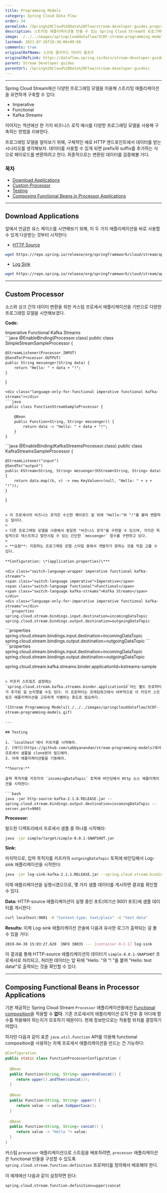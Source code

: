 ```yaml
---
title: Programming Models
category: Spring Cloud Data Flow
order: 34
permalink: /Spring%20Cloud%20Data%20Flow/stream-developer-guides.programming-models/
description: 스트리밍 애플리케이션을 만들 수 있는 Spring Cloud Stream의 프로그래밍 모델들
image: ./../../images/springclouddataflow/SCDF-stream-programming-models.gif
lastmod: 2021-07-26T18:30:00+09:00
comments: true
originalRefName: 스프링 클라우드 데이터 플로우
originalRefLink: https://dataflow.spring.io/docs/stream-developer-guides/programming-models/
parent: Stream Developer guides
parentUrl: /Spring%20Cloud%20Data%20Flow/stream-developer-guides/
---
```

<script>defaultLanguages = ['imperative']</script>

---

Spring Cloud Stream에선 다양한 프로그래밍 모델을 이용해 스트리밍 애플리케이션을 유연하게 구축할 수 있다:

- Imperative
- Functional
- Kafka Streams

이어지는 섹션에선 한 가지 비즈니스 로직 예시를 다양한 프로그래밍 모델을 사용해 구축하는 방법을 리뷰한다.

프로그래밍 모델을 알아보기 위해, 구체적인 예로 HTTP 엔드포인트에서 데이터를 받는 시나리오를 생각해보자. 데이터를 사용할 수 있게 되면 prefix와 suffix를 추가하는 식으로 페이로드를 변환하려고 한다. 최종적으로는 변환된 데이터를 검증해볼 거다.

### 목차

- [Download Applications](#download-applications)
- [Custom Processor](#custom-processor)
- [Testing](#testing)
- [Composing Functional Beans in Processor Applications](#composing-functional-beans-in-processor-applications)


---

## Download Applications

앞에서 언급한 유스 케이스를 시연해보기 위해, 이 두 가지 애플리케이션을 바로 사용할 수 있게 다운받는 것부터 시작한다:

- [HTTP Source](https://github.com/spring-cloud-stream-app-starters/http)

```bash
wget https://repo.spring.io/release/org/springframework/cloud/stream/app/http-source-kafka/2.1.0.RELEASE/http-source-kafka-2.1.0.RELEASE.jar
```

- [Log Sink](https://github.com/spring-cloud-stream-app-starters/log)

```bash
wget https://repo.spring.io/release/org/springframework/cloud/stream/app/log-sink-kafka/2.1.1.RELEASE/log-sink-kafka-2.1.1.RELEASE.jar
```

---

## Custom Processor

소스와 싱크 간의 데이터 변환을 위한 커스텀 프로세서 애플리케이션을 기반으로 다양한 프로그래밍 모델을 시연해보겠다.

**Code:**

<div class="switch-language-wrapper imperative functional kafka-streams">
<span class="switch-language imperative">Imperative</span>
<span class="switch-language functional">Functional</span>
<span class="switch-language kafka-streams">Kafka Streams</span>
</div>
<div class="language-only-for-imperative imperative functional kafka-streams"></div>
```java
@EnableBinding(Processor.class)
public class SimpleStreamSampleProcessor {

	@StreamListener(Processor.INPUT)
	@SendTo(Processor.OUTPUT)
	public String messenger(String data) {
		return "Hello: " + data + "!";
	}
}
```
<div class="language-only-for-functional imperative functional kafka-streams"></div>
```java
public class FunctionStreamSampleProcessor {

	@Bean
	public Function<String, String> messenger() {
		return data -> "Hello: " + data + "!";
	}
}
```
<div class="language-only-for-kafka-streams imperative functional kafka-streams"></div>
```java
@EnableBinding(KafkaStreamsProcessor.class)
public class KafkaStreamsSampleProcessor {

	@StreamListener("input")
	@SendTo("output")
	public KStream<String, String> messenger(KStream<String, String> data) {
		return data.map((k, v) -> new KeyValue<>(null, "Hello: " + v + "!"));
	}
}
```

> 이 프로세서의 비즈니스 로직은 수신한 페이로드 앞 뒤에 "Hello:"와 "!"를 붙여 변환하는 일이다.
>
> 다른 프로그래밍 모델을 사용해서 동일한 "비즈니스 로직"을 구현할 수 있으며, 각각은 독립적으로 테스트하고 발전시킬 수 있는 간단한 `messenger` 함수를 구현하고 있다.
>
> **요점**: 지원하는 프로그래밍 모델 스타일 중에서 개발자가 원하는 것을 직접 고를 수 있다.

**Configuration: \*(application.properties)\***

<div class="switch-language-wrapper imperative functional kafka-streams">
<span class="switch-language imperative">Imperative</span>
<span class="switch-language functional">Functional</span>
<span class="switch-language kafka-streams">Kafka Streams</span>
</div>
<div class="language-only-for-imperative imperative functional kafka-streams"></div>
```properties
spring.cloud.stream.bindings.input.destination=incomingDataTopic
spring.cloud.stream.bindings.output.destination=outgoingDataTopic
```
<div class="language-only-for-functional imperative functional kafka-streams"></div>
```properties
spring.cloud.stream.bindings.input.destination=incomingDataTopic
spring.cloud.stream.bindings.output.destination=outgoingDataTopic
```
<div class="language-only-for-kafka-streams imperative functional kafka-streams"></div>
```properties
spring.cloud.stream.bindings.input.destination=incomingDataTopic
spring.cloud.stream.bindings.output.destination=outgoingDataTopic

spring.cloud.stream.kafka.streams.binder.applicationId=kstreams-sample
```

> 카프카 스트림즈 설정에는 `spring.cloud.stream.kafka.streams.binder.applicationId`라는 별도 프로퍼티가 추가된 걸 눈치챘을 수도 있다. 이 프로퍼티는 프레임워크에서 내부적으로 이 카프카 스트림즈 애플리케이션을 고유하게 식별하는 용도로 필요하다.

![Stream Programming Models](./../../images/springclouddataflow/SCDF-stream-programming-models.gif)

---

## Testing

1. `localhost`에서 카프카를 시작해라.
2. [여기](https://github.com/sabbyanandan/stream-programming-models)에서 프로세서 샘플을 clone받아 빌드해라.
3. 아래 애플리케이션들을 기동해라.

**Source:**

출력 목적지를 카프카의 `incomingDataTopic` 토픽에 바인딩해서 Http 소스 애플리케이션을 시작한다:

```bash
java -jar http-source-kafka-2.1.0.RELEASE.jar --spring.cloud.stream.bindings.output.destination=incomingDataTopic --server.port=9001
```

**Processor:**

빌드한 디렉토리에서 프로세서 샘플 중 하나를 시작해라:

```bash
java -jar simple/target/simple-0.0.1-SNAPSHOT.jar
```

**Sink:**

마지막으로, 입력 목적지를 카프카의 `outgoingDataTopic` 토픽에 바인딩해서 Log-sink 애플리케이션을 시작한다:

```bash
java -jar log-sink-kafka-2.1.1.RELEASE.jar --spring.cloud.stream.bindings.input.destination=outgoingDataTopic --server.port=9003
```

이제 애플리케이션을 실행시켰으므로, 몇 가지 샘플 데이터를 게시하면 결과를 확인할 수 있다.

**Data:** HTTP-source 애플리케이션이 실행 중인 포트(여기선 9001 포트)에 샘플 데이터를 게시한다:

```bash
curl localhost:9001 -H "Content-type: text/plain" -d "test data"
```

**Results:** 이제 Log-sink 애플리케이션 콘솔에 다음과 유사한 로그가 출력되는 걸 볼 수 있을 거다:

```bash
2019-04-30 15:03:27.620  INFO 38035 --- [container-0-C-1] log-sink                                 : Hello: test data!
```

이 결과를 통해 HTTP-source 애플리케이션의 데이터가 `simple-0.0.1-SNAPSHOT` 프로세서로 처리되고, 처리한 데이터는 앞 뒤에 "Hello: "와 "! "를 붙여 "Hello: test data!"로 출력되는 것을 확인할 수 있다.

---

## Composing Functional Beans in Processor Applications

기본 제공하는 Spring Cloud Stream `Processor` 애플리케이션들에선 [Functional composition](../feature-guides.stream.function-composition)을 적용할 수 **없다**. 기존 프로세서의 애플리케이션 로직 전후 중 어디에 함수를 적용해야 하는지가 모호하기 때문이다. 현재 정보만으로는 적용할 위치를 결정하기 어렵다.

하지만 다음과 같이 표준 `java.util.Function` API를 이용해 functional composition을 사용하는 자체 프로세서 애플리케이션을 만드는 건 가능하다:

```java
@Configuration
public static class FunctionProcessorConfiguration {

  @Bean
  public Function<String, String> upperAndConcat() {
     return upper().andThen(concat());
  }

  @Bean
  public Function<String, String> upper() {
     return value -> value.toUpperCase();
  }

  @Bean
  public Function<String, String> concat() {
     return value -> "Hello "+ value;
  }
}
```

커스텀 `processor` 애플리케이션으로 스트림을 배포하려면, `processor` 애플리케이션은 functional 빈들을 구성할 수 있도록 `spring.cloud.stream.function.definition` 프로퍼티를 정의해서 배포해야 한다.

이 예제에선 다음과 같이 설정하면 된다:

```properties
spring.cloud.stream.function.definition=upper|concat
```